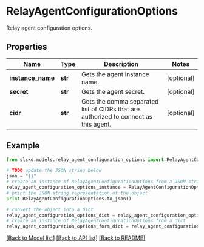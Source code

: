 # RelayAgentConfigurationOptions

Relay agent configuration options.

## Properties
Name | Type | Description | Notes
------------ | ------------- | ------------- | -------------
**instance_name** | **str** | Gets the agent instance name. | [optional]
**secret** | **str** | Gets the agent secret. | [optional]
**cidr** | **str** | Gets the comma separated list of CIDRs that are authorized to connect as this agent. | [optional]

## Example

```python
from slskd.models.relay_agent_configuration_options import RelayAgentConfigurationOptions

# TODO update the JSON string below
json = "{}"
# create an instance of RelayAgentConfigurationOptions from a JSON string
relay_agent_configuration_options_instance = RelayAgentConfigurationOptions.from_json(json)
# print the JSON string representation of the object
print RelayAgentConfigurationOptions.to_json()

# convert the object into a dict
relay_agent_configuration_options_dict = relay_agent_configuration_options_instance.to_dict()
# create an instance of RelayAgentConfigurationOptions from a dict
relay_agent_configuration_options_form_dict = relay_agent_configuration_options.from_dict(relay_agent_configuration_options_dict)
```
[[Back to Model list]](../README.md#documentation-for-models) [[Back to API list]](../README.md#documentation-for-api-endpoints) [[Back to README]](../README.md)
